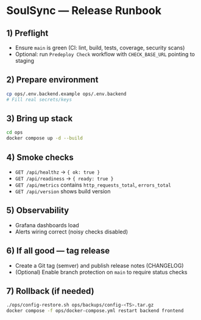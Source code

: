 # SoulSync — Release Runbook

## 1) Preflight
- Ensure `main` is green (CI: lint, build, tests, coverage, security scans)
- Optional: run `Predeploy Check` workflow with `CHECK_BASE_URL` pointing to staging

## 2) Prepare environment
```bash
cp ops/.env.backend.example ops/.env.backend
# Fill real secrets/keys
```

## 3) Bring up stack
```bash
cd ops
docker compose up -d --build
```

## 4) Smoke checks
- `GET /api/healthz` → `{ ok: true }`
- `GET /api/readiness` → `{ ready: true }`
- `GET /api/metrics` contains `http_requests_total`, `errors_total`
- `GET /api/version` shows build version

## 5) Observability
- Grafana dashboards load
- Alerts wiring correct (noisy checks disabled)

## 6) If all good — tag release
- Create a Git tag (semver) and publish release notes (CHANGELOG)
- (Optional) Enable branch protection on `main` to require status checks

## 7) Rollback (if needed)
```bash
./ops/config-restore.sh ops/backups/config-<TS>.tar.gz
docker compose -f ops/docker-compose.yml restart backend frontend
```
